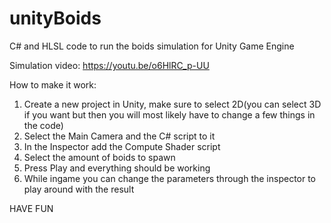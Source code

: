 # unityBoids
C# and HLSL code to run the boids simulation for Unity Game Engine

Simulation video: https://youtu.be/o6HlRC_p-UU

How to make it work:
1. Create a new project in Unity, make sure to select 2D(you can select 3D if you want but then you will most likely have to change a few things in the code)
2. Select the Main Camera and the C# script to it
3. In the Inspector add the Compute Shader script
4. Select the amount of boids to spawn
5. Press Play and everything should be working
6. While ingame you can change the parameters through the inspector to play around with the result


HAVE FUN
